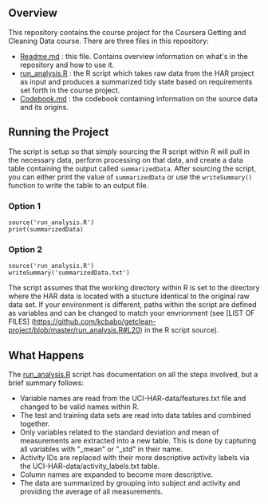 ## Overview
This repository contains the course project for the Coursera Getting and Cleaning Data course.  There are three files in this repository:
* [Readme.md](https://github.com/kcbabo/getclean-project/blob/master/README.md) : this file.  Contains overview information on what's in the repository and how to use it.
* [run_analysis.R](https://github.com/kcbabo/getclean-project/blob/master/run_analysis.R) : the R script which takes raw data from the HAR project as input and produces a summarized tidy state based on requirements set forth in the course project.
* [Codebook.md](https://github.com/kcbabo/getclean-project/blob/master/CodeBook.md) : the codebook containing information on the source data and its origins.

## Running the Project
The script is setup so that simply sourcing the R script within R will pull in the necessary data, perform processing on that data, and create a data table containing the output called `summarizedData`.  After sourcing the script, you can either print the value of `summarizedData` or use the `writeSummary()` function to write the table to an output file.  

### Option 1 ###
```
source('run_analysis.R')
print(summarizedData)
```

### Option 2 ###
```
source('run_analysis.R')
writeSummary('summarizedData.txt')
```
The script assumes that the working directory within R is set to the directory where the HAR data is located with a stucture identical to the original raw data set.  If your environment is different, paths within the script are defined as variables and can be changed to match your envrionment (see [LIST OF FILES] (https://github.com/kcbabo/getclean-project/blob/master/run_analysis.R#L20) in the R script source).

## What Happens
The [run_analysis.R](https://github.com/kcbabo/getclean-project/blob/master/run_analysis.R) script has documentation on all the steps involved, but a brief summary follows:
* Variable names are read from the UCI-HAR-data/features.txt file and changed to be valid names within R.
* The test and training data sets are read into data tables and combined together.
* Only variables related to the standard deviation and mean of measurements are extracted into a new table. This is done by capturing all variables with "_mean" or "_std" in their name.
* Activity IDs are replaced with their more descriptive activity labels via the UCI-HAR-data/activity_labels.txt table.
* Column names are expanded to become more descriptive.
* The data are summarized by grouping into subject and activity and providing the average of all measurements.



